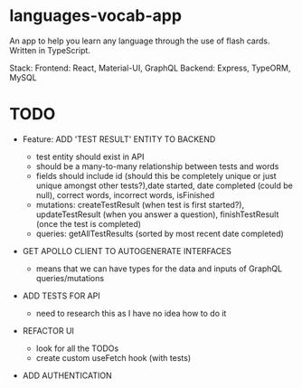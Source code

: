 # languages-vocab-app

An app to help you learn any language through the use of flash cards. Written in TypeScript.

Stack:
Frontend: React, Material-UI, GraphQL
Backend: Express, TypeORM, MySQL

# TODO

- Feature: ADD 'TEST RESULT' ENTITY TO BACKEND

  - test entity should exist in API
  - should be a many-to-many relationship between tests and words
  - fields should include id (should this be completely unique or just unique amongst other tests?),date started, date completed (could be null), correct words, incorrect words, isFinished
  - mutations: createTestResult (when test is first started?), updateTestResult (when you answer a question), finishTestResult (once the test is completed)
  - queries: getAllTestResults (sorted by most recent date completed)

- GET APOLLO CLIENT TO AUTOGENERATE INTERFACES

  - means that we can have types for the data and inputs of GraphQL queries/mutations

- ADD TESTS FOR API

  - need to research this as I have no idea how to do it

- REFACTOR UI

  - look for all the TODOs
  - create custom useFetch hook (with tests)

- ADD AUTHENTICATION
